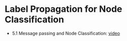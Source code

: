 # Label Propagation for Node Classification

* 5.1 Message passing and Node Classification: [video](https://www.youtube.com/watch?v=6g9vtxUmfwM&list=PLoROMvodv4rPLKxIpqhjhPgdQy7imNkDn&index=14&ab_channel=StanfordOnline)
